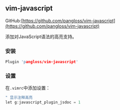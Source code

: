## vim-javascript

GitHub:[https://github.com/pangloss/vim-javascript](https://github.com/pangloss/vim-javascript)

添加对JavaScript语法的高亮支持。

### 安装

```c 
Plugin 'pangloss/vim-javascript'
```

### 设置

在`.vimrc`中添加设置：
```c 
" 显示注释高亮
let g:javascript_plugin_jsdoc = 1
```